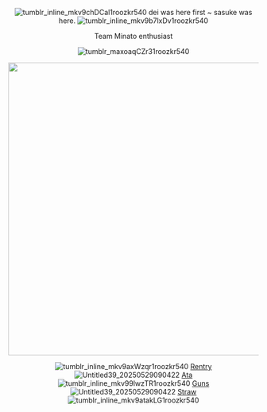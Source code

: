 <div align="center">


![tumblr_inline_mkv9chDCal1roozkr540](https://github.com/user-attachments/assets/27c03a9d-442d-4e60-bc9d-05507d238da8)
 dei was here first ~ sasuke was here. ![tumblr_inline_mkv9b7lxDv1roozkr540](https://github.com/user-attachments/assets/0f41b625-541d-427f-8dd5-2035d4c6a041)


Team Minato enthusiast 

![tumblr_maxoaqCZr31roozkr540](https://github.com/user-attachments/assets/97c65ca0-94e7-466a-80a3-a9dbddc3e6fa)

<p align="center"> <img width="590" src="https://github.com/user-attachments/assets/b7ff576b-891a-46a6-a5df-cb4984049ff4"/>


![tumblr_inline_mkv9axWzqr1roozkr540](https://github.com/user-attachments/assets/f110a21c-7f24-4637-a1f1-aa44a717b9f7)
[Rentry](https://rentry.co/obitouchiha) ![Untitled39_20250529090422](https://github.com/user-attachments/assets/56e673ca-ca3b-4134-be25-8d555990be19) [Ata](https://obito.atabook.org/) ![tumblr_inline_mkv99lwzTR1roozkr540](https://github.com/user-attachments/assets/a406259a-c9f0-465b-950f-ead0a28855c8) [Guns](https://guns.lol/derealization) ![Untitled39_20250529090422](https://github.com/user-attachments/assets/56e673ca-ca3b-4134-be25-8d555990be19) [Straw](https://obiito.straw.page/)![tumblr_inline_mkv9atakLG1roozkr540](https://github.com/user-attachments/assets/46286824-fb6e-4131-9f96-819406c03a0a)


